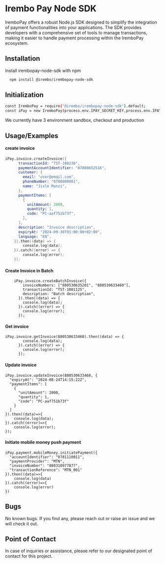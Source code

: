 # Irembo Pay Node SDK

IremboPay offers a robust Node.js SDK designed to simplify the integration of payment functionalities into your applications. The SDK provides developers with a comprehensive set of tools to manage transactions, making it easier to handle payment processing within the IremboPay ecosystem.

## Installation

Install irembopay-node-sdk with npm

```bash
  npm install @irembo/irembopay-node-sdk
```

## Initialization

```bash
const IremboPay = require("@irembo/irembopay-node-sdk").default;
const iPay = new IremboPay(process.env.IPAY_SECRET_KEY,process.env.IPAY_ENVIRONMENT)
```

We currently have 3 environment sandbox, checkout and production

## Usage/Examples

#### create invoice

```s
iPay.invoice.createInvoice({
      transactionId: "TST-100236",
      paymentAccountIdentifier: "07808652516",
      customer: {
        email: "user@email.com",
        phoneNumber: "0780000001",
        name: "Jixle Manzi",
      },
      paymentItems: [
        {
          unitAmount: 2000,
          quantity: 1,
          code: "PC-aaf751b73f",
        },
      ],
      description: "Invoice description",
      expiryAt: "2024-09-30T01:00:00+02:00",
      language: "EN",
    }).then((data) => {
        console.log(data);
    }).catch((error) => {
        console.log(error);
    });

```

#### Create Invoice in Batch

```Node
    iPay.invoice.createBatchInvoice({
        invoiceNumbers: ["880530635201", "880530633460"],
        transactionId: "TST-1001125",
        description: "Batch description",
      }).then((data) => {
        console.log(data);
      }).catch((error) => {
        console.log(error);
      });
```

#### Get invoice

```Node
iPay.invoice.getInvoice(880530633460).then((data) => {
        console.log(data);
      }).catch((error) => {
        console.log(error);
      });
```

#### Update invoice

```Node
iPay.invoice.updateInvoice(880530633460, {
  "expiryAt": "2024-08-24T14:15:22Z",
  "paymentItems": [
    {
      "unitAmount": 2000,
      "quantity": 1,
      "code": "PC-aaf751b73f"
    }
  ]
}).then((data)=>{
    console.log(data);
}).catch((error)=>{
    console.log(error);
});
```

#### Initiate mobile money push payment

```Node
iPay.payment.mobileMoney.initiatePayment({
  "accountIdentifier": "0781110011",
  "paymentProvider": "MTN",
  "invoiceNumber": "880310977877",
  "transactionReference": "MTN_001"
}).then((data)=>{
    console.log(data)
}).catch((error)=>{
    console.log(error)
})
```

## Bugs

No known bugs. If you find any, please reach out or raise an issue and we will check it out.

## Point of Contact

In case of inquiries or assistance, please refer to our designated point of contact for this project.
